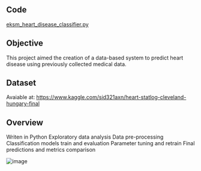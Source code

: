## Code
[eksm_heart_disease_classifier.py]()

## Objective
This project aimed the creation of a data-based system to predict heart disease using previously collected medical data.

## Dataset
Avaiable at: https://www.kaggle.com/sid321axn/heart-statlog-cleveland-hungary-final

## Overview
Writen in Python
Exploratory data analysis
Data pre-processing
Classification models train and evaluation
Parameter tuning and retrain
Final predictions and metrics comparison

![image](https://images.unsplash.com/photo-1628348070889-cb656235b4eb?ixid=MnwxMjA3fDB8MHxwaG90by1wYWdlfHx8fGVufDB8fHx8&ixlib=rb-1.2.1&auto=format&fit=crop&w=1470&q=80)
